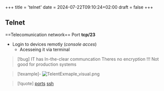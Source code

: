 +++
title = 'telnet'
date = 2024-07-22T09:10:24+02:00
draft = false
+++

## Telnet

==Telecomunication network==
Port **tcp/23**
- Login to devices remotly (*console acces*)
	- Acesseing it via terminal 
	
>[!bug] IT has In-the-clear communcation
>Theres no encryption !!!
>Not good for production systems 

>[!example]-
>![TelentExmaple_visual.png](/Notes/TelentExmaple_visual.png)




>[!quote] [ports](/ports/ports.md) [ssh](/protocols/ssh.md) 